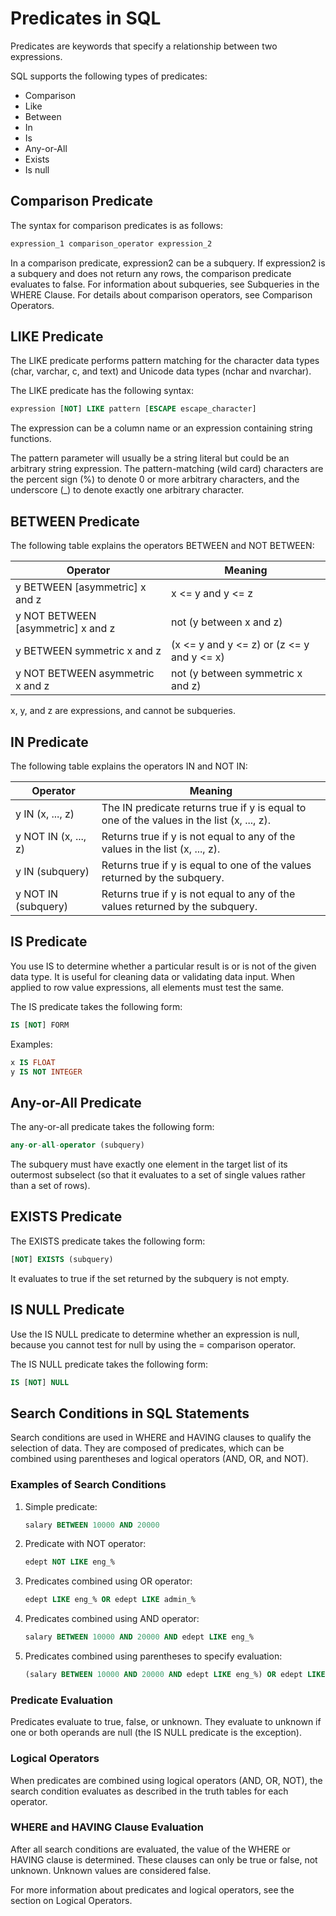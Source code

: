 # Predicates in SQL

Predicates are keywords that specify a relationship between two expressions.

SQL supports the following types of predicates:
- Comparison
- Like
- Between
- In
- Is
- Any-or-All
- Exists
- Is null

## Comparison Predicate

The syntax for comparison predicates is as follows:

```sql
expression_1 comparison_operator expression_2
```

In a comparison predicate, expression2 can be a subquery. If expression2 is a subquery and does not return any rows, the comparison predicate evaluates to false. For information about subqueries, see Subqueries in the WHERE Clause. For details about comparison operators, see Comparison Operators.

## LIKE Predicate

The LIKE predicate performs pattern matching for the character data types (char, varchar, c, and text) and Unicode data types (nchar and nvarchar).

The LIKE predicate has the following syntax:

```sql
expression [NOT] LIKE pattern [ESCAPE escape_character]
```

The expression can be a column name or an expression containing string functions.

The pattern parameter will usually be a string literal but could be an arbitrary string expression. The pattern-matching (wild card) characters are the percent sign (%) to denote 0 or more arbitrary characters, and the underscore (_) to denote exactly one arbitrary character.

## BETWEEN Predicate

The following table explains the operators BETWEEN and NOT BETWEEN:

| Operator | Meaning |
|----------|---------|
| y BETWEEN [asymmetric] x and z | x <= y and y <= z |
| y NOT BETWEEN [asymmetric] x and z | not (y between x and z) |
| y BETWEEN symmetric x and z | (x <= y and y <= z) or (z <= y and y <= x) |
| y NOT BETWEEN asymmetric x and z | not (y between symmetric x and z) |

x, y, and z are expressions, and cannot be subqueries.

## IN Predicate

The following table explains the operators IN and NOT IN:

| Operator | Meaning |
|----------|---------|
| y IN (x, ..., z) | The IN predicate returns true if y is equal to one of the values in the list (x, ..., z). |
| y NOT IN (x, ..., z) | Returns true if y is not equal to any of the values in the list (x, ..., z). |
| y IN (subquery) | Returns true if y is equal to one of the values returned by the subquery. |
| y NOT IN (subquery) | Returns true if y is not equal to any of the values returned by the subquery. |

## IS Predicate

You use IS to determine whether a particular result is or is not of the given data type. It is useful for cleaning data or validating data input. When applied to row value expressions, all elements must test the same.

The IS predicate takes the following form:

```sql
IS [NOT] FORM
```

Examples:
```sql
x IS FLOAT
y IS NOT INTEGER
```

## Any-or-All Predicate

The any-or-all predicate takes the following form:

```sql
any-or-all-operator (subquery)
```

The subquery must have exactly one element in the target list of its outermost subselect (so that it evaluates to a set of single values rather than a set of rows).

## EXISTS Predicate

The EXISTS predicate takes the following form:

```sql
[NOT] EXISTS (subquery)
```

It evaluates to true if the set returned by the subquery is not empty.

## IS NULL Predicate

Use the IS NULL predicate to determine whether an expression is null, because you cannot test for null by using the = comparison operator.

The IS NULL predicate takes the following form:

```sql
IS [NOT] NULL
```

## Search Conditions in SQL Statements

Search conditions are used in WHERE and HAVING clauses to qualify the selection of data. They are composed of predicates, which can be combined using parentheses and logical operators (AND, OR, and NOT).

### Examples of Search Conditions

1. Simple predicate:
   ```sql
   salary BETWEEN 10000 AND 20000
   ```

2. Predicate with NOT operator:
   ```sql
   edept NOT LIKE eng_%
   ```

3. Predicates combined using OR operator:
   ```sql
   edept LIKE eng_% OR edept LIKE admin_%
   ```

4. Predicates combined using AND operator:
   ```sql
   salary BETWEEN 10000 AND 20000 AND edept LIKE eng_%
   ```

5. Predicates combined using parentheses to specify evaluation:
   ```sql
   (salary BETWEEN 10000 AND 20000 AND edept LIKE eng_%) OR edept LIKE admin_%
   ```

### Predicate Evaluation

Predicates evaluate to true, false, or unknown. They evaluate to unknown if one or both operands are null (the IS NULL predicate is the exception).

### Logical Operators

When predicates are combined using logical operators (AND, OR, NOT), the search condition evaluates as described in the truth tables for each operator.

### WHERE and HAVING Clause Evaluation

After all search conditions are evaluated, the value of the WHERE or HAVING clause is determined. These clauses can only be true or false, not unknown. Unknown values are considered false.

For more information about predicates and logical operators, see the section on Logical Operators.
